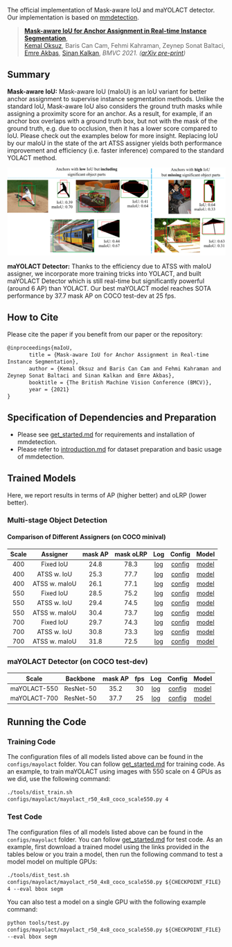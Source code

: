 The official implementation of Mask-aware IoU and maYOLACT detector. Our implementation is based on [mmdetection](https://github.com/open-mmlab/mmdetection).

> [**Mask-aware IoU for Anchor Assignment in Real-time Instance Segmentation**](TBC),            
> [Kemal Oksuz](https://kemaloksuz.github.io/), Baris Can Cam, Fehmi Kahraman, Zeynep Sonat Baltaci, [Emre Akbas](http://user.ceng.metu.edu.tr/~emre/), [Sinan Kalkan](http://www.kovan.ceng.metu.edu.tr/~sinan/),
> *BMVC 2021. ([arXiv pre-print](TBC))*


## Summary

**Mask-aware IoU:** Mask-aware IoU (maIoU) is an IoU variant for better anchor assignment to supervise instance segmentation methods. Unlike the standard IoU, Mask-aware IoU also considers the ground truth masks while assigning a proximity score for an anchor. As a result, for example, if an anchor box overlaps with a ground truth box, but not with the mask of the ground truth, e.g. due to occlusion, then it has a lower score compared to IoU. Please check out the examples below for more insight. Replacing IoU by our maIoU in the state of the art ATSS assigner yields both performance improvement and efficiency (i.e. faster inference) compared to the standard YOLACT method. 

<p align="center">
  <img src="assets/Teaser.png" width="800">
</p>

**maYOLACT Detector:** Thanks to the efficiency due to ATSS with maIoU assigner, we incorporate more training tricks into YOLACT, and built maYOLACT Detector which is still real-time but significantly powerful (around 6 AP) than YOLACT. Our best maYOLACT model reaches SOTA performance by 37.7 mask AP on COCO test-dev at 25 fps.

## How to Cite

Please cite the paper if you benefit from our paper or the repository:
```
@inproceedings{maIoU,
       title = {Mask-aware IoU for Anchor Assignment in Real-time Instance Segmentation},
       author = {Kemal Oksuz and Baris Can Cam and Fehmi Kahraman and Zeynep Sonat Baltaci and Sinan Kalkan and Emre Akbas},
       booktitle = {The British Machine Vision Conference (BMCV)},
       year = {2021}
}
```

## Specification of Dependencies and Preparation

- Please see [get_started.md](docs/install.md) for requirements and installation of mmdetection.
- Please refer to [introduction.md](docs/getting_started.md) for dataset preparation and basic usage of mmdetection.

## Trained Models
Here, we report results in terms of AP (higher better) and oLRP (lower better).

### Multi-stage Object Detection 

#### Comparison of Different Assigners (on COCO minival)

|    Scale     |  Assigner  | mask AP |  mask oLRP |  Log  | Config | Model |
| :-------------: | :-----: | :------------: | :------------: | :-------: | :-------: |:-------: |
|    400    |  Fixed IoU  | 24.8 | 78.3 |[log](https://drive.google.com/file/d/1WxebikClTJIaHYxTfw7BUSOS3wZFlOOh/view?usp=sharing) | [config](configs/mayolact/yolact_r50_4x8_coco_scale400.py) | [model](https://drive.google.com/file/d/1juGIBsbyxb-FPKpssSSYQniTDUt8XRac/view?usp=sharing)  |
|    400    |  ATSS w. IoU  | 25.3 | 77.7 |[log](https://drive.google.com/file/d/1R-uHrZtvZ3loei0cP2FN8higOnP2ERgv/view?usp=sharing) | [config](configs/mayolact/yolact_r50_4x8_coco_scale400_ATSSwIoU.py) | [model](https://drive.google.com/file/d/1ZofI86srVyHwhEeOKGg8gIbGJiTZjW2f/view?usp=sharing)  |
|    400    |  ATSS w. maIoU  | 26.1 | 77.1 |[log](https://drive.google.com/file/d/1nkHcvveQSrVhPzMIsmDjhUZagfbg4NF7/view?usp=sharing) | [config](configs/mayolact/yolact_r50_4x8_coco_scale400_ATSSwmaIoU.py) | [model](https://drive.google.com/file/d/1ZM6izGY_zPDwuPSTienYpJCW9zFxZKIk/view?usp=sharing)  |
|    550    |  Fixed IoU  | 28.5 | 75.2 |[log](https://drive.google.com/file/d/1rGcbDsn1nd4e4BnrRfMT9Vj0uZCLnEYf/view?usp=sharing) | [config](configs/ranksort_loss/ranksort_cascade_rcnn_r50_fpn_1x_coco.py) | [model](https://drive.google.com/file/d/1mzAlDK1z_eEF63RabY20paHhlTiumePg/view?usp=sharing)  |
|    550    |  ATSS w. IoU  | 29.4 | 74.5 |[log](https://drive.google.com/file/d/1rGcbDsn1nd4e4BnrRfMT9Vj0uZCLnEYf/view?usp=sharing) | [config](configs/ranksort_loss/ranksort_cascade_rcnn_r50_fpn_1x_coco.py) | [model](https://drive.google.com/file/d/1mzAlDK1z_eEF63RabY20paHhlTiumePg/view?usp=sharing)  |
|    550    |  ATSS w. maIoU  | 30.4 | 73.7 |[log](https://drive.google.com/file/d/1rGcbDsn1nd4e4BnrRfMT9Vj0uZCLnEYf/view?usp=sharing) | [config](configs/ranksort_loss/ranksort_cascade_rcnn_r50_fpn_1x_coco.py) | [model](https://drive.google.com/file/d/1mzAlDK1z_eEF63RabY20paHhlTiumePg/view?usp=sharing)  |
|    700    |  Fixed IoU  | 29.7 | 74.3 |[log](https://drive.google.com/file/d/1rGcbDsn1nd4e4BnrRfMT9Vj0uZCLnEYf/view?usp=sharing) | [config](configs/ranksort_loss/ranksort_cascade_rcnn_r50_fpn_1x_coco.py) | [model](https://drive.google.com/file/d/1mzAlDK1z_eEF63RabY20paHhlTiumePg/view?usp=sharing)  |
|    700    |  ATSS w. IoU  | 30.8 | 73.3 |[log](https://drive.google.com/file/d/1rGcbDsn1nd4e4BnrRfMT9Vj0uZCLnEYf/view?usp=sharing) | [config](configs/ranksort_loss/ranksort_cascade_rcnn_r50_fpn_1x_coco.py) | [model](https://drive.google.com/file/d/1mzAlDK1z_eEF63RabY20paHhlTiumePg/view?usp=sharing)  |
|    700    |  ATSS w. maIoU  | 31.8 | 72.5 |[log](https://drive.google.com/file/d/1rGcbDsn1nd4e4BnrRfMT9Vj0uZCLnEYf/view?usp=sharing) | [config](configs/ranksort_loss/ranksort_cascade_rcnn_r50_fpn_1x_coco.py) | [model](https://drive.google.com/file/d/1mzAlDK1z_eEF63RabY20paHhlTiumePg/view?usp=sharing)  |

### maYOLACT Detector (on COCO test-dev)

|    Scale     |  Backbone  | mask AP | fps |  Log  | Config | Model |
| :-------------: | :-----: | :------------: | :------------: | :-------: | :-------: | :-------: |
| maYOLACT-550 |    ResNet-50 |   35.2  |   30  |[log](https://drive.google.com/file/d/1Ya2V728qtS5WTl7V-hS052DPETXh8c6b/view?usp=sharing)| [config](configs/ranksort_loss/ranksort_atss_r50_fpn_1x_coco.py) | [model](https://drive.google.com/file/d/1yQ0gVXSIK2SOvwyYjv9vT5DqFcExZ5Ty/view?usp=sharing) |
| maYOLACT-700 |    ResNet-50 |   37.7  |   25  |[log](https://drive.google.com/file/d/1nEYfrgFPX24AXy13UB0vddASeu3tFTG7/view?usp=sharing)| [config](configs/ranksort_loss/ranksort_paa_r50_fpn_1x_coco.py) | [model](https://drive.google.com/file/d/1oGILFHoaFEOkh0ba-9bIHkw3yrzXcQ5I/view?usp=sharing) |

## Running the Code

### Training Code
The configuration files of all models listed above can be found in the `configs/mayolact` folder. You can follow [get_started.md](docs/get_started.md) for training code. As an example, to train maYOLACT using images with 550 scale on 4 GPUs as we did, use the following command:

```
./tools/dist_train.sh configs/mayolact/mayolact_r50_4x8_coco_scale550.py 4
```

### Test Code
The configuration files of all models listed above can be found in the `configs/mayolact` folder. You can follow [get_started.md](docs/getting_started.md) for test code. As an example, first download a trained model using the links provided in the tables below or you train a model, then run the following command to test a model model on multiple GPUs:

```
./tools/dist_test.sh configs/mayolact/mayolact_r50_4x8_coco_scale550.py ${CHECKPOINT_FILE} 4 --eval bbox segm 
```
You can also test a model on a single GPU with the following example command:
```
python tools/test.py configs/mayolact/mayolact_r50_4x8_coco_scale550.py ${CHECKPOINT_FILE} --eval bbox segm
```
